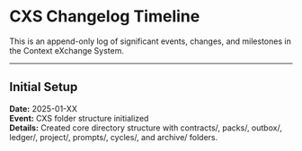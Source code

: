# CXS Changelog Timeline

This is an append-only log of significant events, changes, and milestones in the Context eXchange System.

---

## Initial Setup

**Date:** 2025-01-XX  
**Event:** CXS folder structure initialized  
**Details:** Created core directory structure with contracts/, packs/, outbox/, ledger/, project/, prompts/, cycles/, and archive/ folders.
